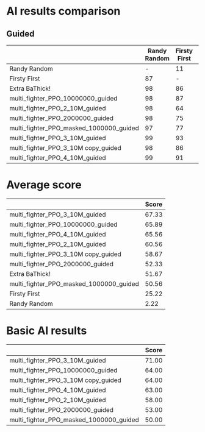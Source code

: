 # AI results comparison

## Guided

| | Randy Random | Firsty First | Extra BaThick! | multi_fighter_PPO_10000000_guided | multi_fighter_PPO_2_10M_guided | multi_fighter_PPO_2000000_guided | multi_fighter_PPO_masked_1000000_guided | multi_fighter_PPO_3_10M_guided | multi_fighter_PPO_3_10M copy_guided | multi_fighter_PPO_4_10M_guided |
| --- | --- | --- | --- | --- | --- | --- | --- | --- | --- | --- |
| Randy Random | - | 11 | 2 | 0 | 1 | 2 | 1 | 1 | 1 | 1 |
| Firsty First | 87 | - | 17 | 13 | 27 | 25 | 24 | 8 | 17 | 7 |
| Extra BaThick! | 98 | 86 | - | 38 | 41 | 48 | 54 | 30 | 38 | 35 |
| multi_fighter_PPO_10000000_guided | 98 | 87 | 65 | - | 73 | 60 | 57 | 48 | 54 | 52 |
| multi_fighter_PPO_2_10M_guided | 98 | 64 | 56 | 43 | - | 66 | 74 | 44 | 52 | 51 |
| multi_fighter_PPO_2000000_guided | 98 | 75 | 52 | 39 | 42 | - | 51 | 38 | 47 | 36 |
| multi_fighter_PPO_masked_1000000_guided | 97 | 77 | 49 | 41 | 33 | 49 | - | 36 | 46 | 34 |
| multi_fighter_PPO_3_10M_guided | 99 | 93 | 74 | 56 | 68 | 62 | 65 | - | 58 | 53 |
| multi_fighter_PPO_3_10M copy_guided | 98 | 86 | 64 | 47 | 60 | 56 | 59 | 47 | - | 41 |
| multi_fighter_PPO_4_10M_guided | 99 | 91 | 65 | 56 | 59 | 65 | 69 | 47 | 58 | - |


# Average score

| | Score |
| --- | --- |
| multi_fighter_PPO_3_10M_guided | 67.33 |
| multi_fighter_PPO_10000000_guided | 65.89 |
| multi_fighter_PPO_4_10M_guided | 65.56 |
| multi_fighter_PPO_2_10M_guided | 60.56 |
| multi_fighter_PPO_3_10M copy_guided | 58.67 |
| multi_fighter_PPO_2000000_guided | 52.33 |
| Extra BaThick! | 51.67 |
| multi_fighter_PPO_masked_1000000_guided | 50.56 |
| Firsty First | 25.22 |
| Randy Random | 2.22 |


# Basic AI results

| | Score |
| --- | --- |
| multi_fighter_PPO_3_10M_guided | 71.00 |
| multi_fighter_PPO_10000000_guided | 64.00 |
| multi_fighter_PPO_3_10M copy_guided | 64.00 |
| multi_fighter_PPO_4_10M_guided | 63.00 |
| multi_fighter_PPO_2_10M_guided | 58.00 |
| multi_fighter_PPO_2000000_guided | 53.00 |
| multi_fighter_PPO_masked_1000000_guided | 50.00 |
